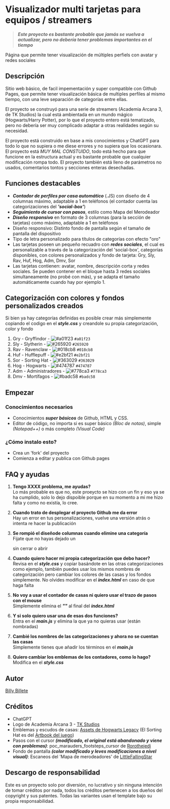 # Visualizador multi tarjetas para equipos / streamers

>***Este proyecto es bastante probable que jamás se vuelva a actualizar, pero no debería tener problemas importantes en el tiempo***

Página que permite tener visualización de múltiples perfiels con avatar y redes sociales

## Descripción

Sitio web básico, de facil impementación y super compatible con Github Pages, que permite tener visualización básica de multiples perfiles al mismo tiempo, con una leve separación de categorías entre ellas.

El proyecto se construyó para una serie de streamers (Academia Arcana 3, de TK Studios) la cual está ambientada en un mundo mágico (Hogwarts/Harry Potter), por lo que el proyecto entero está tematizado, pero no debería ser muy complicado adaptar a otras realidades según su necesidad.

El proyecto está construido en base a mis conocimientos y ChatGPT para todo lo que no supiera o me diese errores y no supiera que los ocasionara. El proyecto está *MUY MAL CONSTUIDO*, todo está hecho para que funcione en la estructura actual y es bastante probable que cualquier modificación rompa todo. El proyecto también está lleno de parámetros no usados, comentarios tontos y secciones enteras desechadas.

## Funciones destacables 

* ***Contador de perfiles por casa automático*** (.JS) con diseño de 4 columnas máximo, adaptable a 1 en teléfonos (el contador cuenta las categorizaciones del ***'social-box'***)
* ***Seguimiento de cursor con pasos***, estilo como Mapa del Merodeador
* ***Diseño responsivo*** en formato de 3 columnas (para la sección de tarjetas) como máximo, adaptable a 1 en teléfonos
* Diseño responsivo: Distinto fondo de pantalla según el tamaño de pantalla del dispositivo
* Tipo de letra personalizado para títulos de categorías con efecto "oro"
* Las tarjetas poseen un pequeño recuadro con ***redes sociales***, el cual es personalizable a través de la categorización del 'social-box', categorías disponibles, con colores personalizados y fondo de tarjeta: Gry, Sly, Rav, Huf, Hog, Adm, Dmv, Sor  
* Las tarjetas contienen: avatar, nombre, descripción corta y redes sociales. Se pueden contener en el bloque hasta 3 redes sociales simultaneamente (no probé con más), y se adapta el tamaño automáticamente cuando hay por ejemplo 1.


## Categorización con colores y fondos personalizados creados

Si bien ya hay categorías definidas es posible crear más simplemente copiando el codigo en el ***style.css*** y creandole su propia categorización, color y fondo

1. Gry - Gryffindor - ![#a01f23](https://placehold.co/15x15/a01f23/a01f23.png) `#a01f23`
2. Sly - Slytherin - ![#265920](https://placehold.co/15x15/265920/265920.png) `#265920`
3. Rav - Ravenclaw - ![#018cb8](https://placehold.co/15x15/018cb8/018cb8.png) `#018cb8`
4. Huf - Hufflepuff - ![#e2bf21](https://placehold.co/15x15/e2bf21/e2bf21.png) `#e2bf21`
5. Sor - Sorting Hat - ![#363029](https://placehold.co/15x15/363029/363029.png) `#363029`
6. Hog - Hogwarts - ![#474787](https://placehold.co/15x15/474787/474787.png) `#474787`
7. Adm - Administradores - ![#778ca3](https://placehold.co/15x15/778ca3/778ca3.png) `#778ca3`
8. Dmv - Mortífagos - ![#badc58](https://placehold.co/15x15/badc58/badc58.png) `#badc58`

## Empezar

### Conocimientos necesarios

* Conocimientos ***super básicos*** de Github, HTML y CSS.
* Editor de código, no importa si es super básico *(Bloc de notas)*, simple *(Notepad++)* o más completo *(Visual Code)*

### ¿Cómo instalo esto?

* Crea un 'fork' del proyecto
* Comienza a editar y publica con Github pages

## FAQ y ayudas

1. **Tengo XXXX problema, me ayudas?**  
Lo más probable es que no, este proeycto se hizo con un fin y eso ya se ha cumplido, solo lo dejo dispoible porque en su momento a mi me hizo falta y como no existía, lo cree.

2. **Cuando trato de desplegar el proyecto Github me da error**  
Hay un error en tus personalizaciones, vuelve una versión atrás o intenta re hacer la publicación

3. **Se rompió el diseñode columnas cuando elimine una categoría**  
Fijate que no hayas dejado un ***<Main>*** sin cerrar o abrir

4. **Cuando quiero hacer mi propia categorización que debo hacer?**  
Revisa en el ***style.css*** y copiar basándote en las otras categorizaciones como ejemplo, también puedes usar los mismos nombres de categorización pero cambiar los colores de las casas y los fondos simplemente. No olvides modificar en el ***index.html*** en caso de que haga falta

5. **No voy a usar el contador de casas ni quiero usar el trazo de pasos con el mouse**  
Simplemente elimina el ***"<script src="./main.js"></script>"*** al final del ***index.html***

6. **Y si solo quiero usar una de esas dos funciones?**  
Entra en el ***main.js*** y elimina la que ya no quieras usar (están nombradas)

7. **Cambié los nombres de las categorizaciones y ahora no se cuentan las casas**  
Simplemente tienes que añadir los términos en el ***main.js***

8. **Quiero cambiar los emblemas de los contadores, como lo hago?**  
Modifica en el ***style.css***

## Autor

[Billy Billete](https://billy.kuumedia.com.es/)

## Créditos

* ChatGPT
* Logo de Academia Arcana 3 - [TK Studios](https://x.com/StudiosTK_)
* Emblemas y escudos de casas: [Assets de Hogwarts Legacy](https://support.curseforge.com/en/support/solutions/articles/9000259715-hogwarts-legacy-creators-customizations-assets) (El Sorting Hat es del [Artbook del juego](https://www.harrypotter.com/es/news/exploring-the-art-and-making-of-hogwarts-legacy))
* Pasos con el cursor ***(modificado, el original está abandonado y viene con problemas)***: poc_marauders_footsteps_cursor de [Rorothejedi](https://github.com/Rorothejedi/poc_marauders_footsteps_cursor)
* Fondo de pantalla ***(color modificado y leves modificaciones a nivel visual)***: Escaneos del 'Mapa de merodeadores' de [LittleFallingStar](https://www.deviantart.com/littlefallingstar/art/The-Marauders-Map-389921556)

## Descargo de responsabilidad

Este es un proyecto solo por diversión, no lucrativo y sin ninguna intención de tomar créditos por nada, todos los créditos pertenecen a los dueños del copyright y sus patentes. Todas las variantes usan el template bajo su propia responsabilidad.